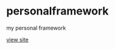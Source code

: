 # personalframework
my personal framework

[view site](https://meganeligio.github.io/personalframework/)
